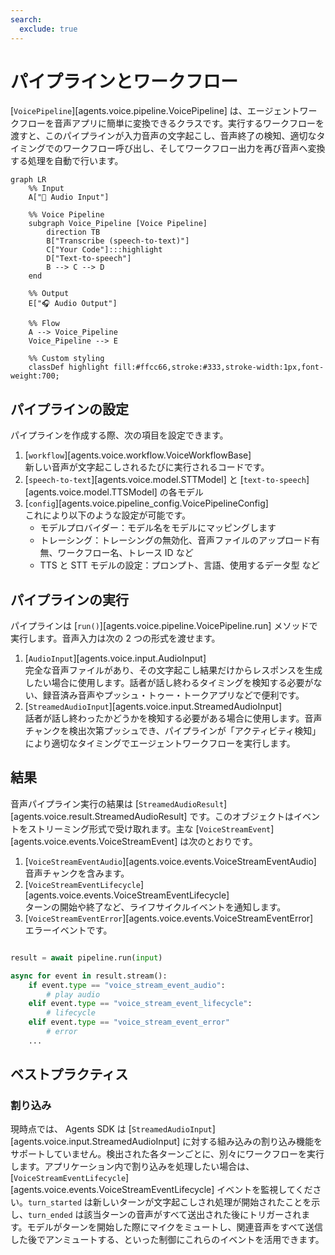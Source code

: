 ```yaml
---
search:
  exclude: true
---
```

# パイプラインとワークフロー

[`VoicePipeline`][agents.voice.pipeline.VoicePipeline] は、エージェントワークフローを音声アプリに簡単に変換できるクラスです。実行するワークフローを渡すと、このパイプラインが入力音声の文字起こし、音声終了の検知、適切なタイミングでのワークフロー呼び出し、そしてワークフロー出力を再び音声へ変換する処理を自動で行います。

```mermaid
graph LR
    %% Input
    A["🎤 Audio Input"]

    %% Voice Pipeline
    subgraph Voice_Pipeline [Voice Pipeline]
        direction TB
        B["Transcribe (speech-to-text)"]
        C["Your Code"]:::highlight
        D["Text-to-speech"]
        B --> C --> D
    end

    %% Output
    E["🎧 Audio Output"]

    %% Flow
    A --> Voice_Pipeline
    Voice_Pipeline --> E

    %% Custom styling
    classDef highlight fill:#ffcc66,stroke:#333,stroke-width:1px,font-weight:700;

```

## パイプラインの設定

パイプラインを作成する際、次の項目を設定できます。

1. [`workflow`][agents.voice.workflow.VoiceWorkflowBase]  
   新しい音声が文字起こしされるたびに実行されるコードです。  
2. [`speech-to-text`][agents.voice.model.STTModel] と [`text-to-speech`][agents.voice.model.TTSModel] の各モデル  
3. [`config`][agents.voice.pipeline_config.VoicePipelineConfig]  
   これにより以下のような設定が可能です。  
   - モデルプロバイダー：モデル名をモデルにマッピングします  
   - トレーシング：トレーシングの無効化、音声ファイルのアップロード有無、ワークフロー名、トレース ID など  
   - TTS と STT モデルの設定：プロンプト、言語、使用するデータ型 など  

## パイプラインの実行

パイプラインは [`run()`][agents.voice.pipeline.VoicePipeline.run] メソッドで実行します。音声入力は次の 2 つの形式を渡せます。

1. [`AudioInput`][agents.voice.input.AudioInput]  
   完全な音声ファイルがあり、その文字起こし結果だけからレスポンスを生成したい場合に使用します。話者が話し終わるタイミングを検知する必要がない、録音済み音声やプッシュ・トゥー・トークアプリなどで便利です。  
2. [`StreamedAudioInput`][agents.voice.input.StreamedAudioInput]  
   話者が話し終わったかどうかを検知する必要がある場合に使用します。音声チャンクを検出次第プッシュでき、パイプラインが「アクティビティ検知」により適切なタイミングでエージェントワークフローを実行します。  

## 結果

音声パイプライン実行の結果は [`StreamedAudioResult`][agents.voice.result.StreamedAudioResult] です。このオブジェクトはイベントをストリーミング形式で受け取れます。主な [`VoiceStreamEvent`][agents.voice.events.VoiceStreamEvent] は次のとおりです。

1. [`VoiceStreamEventAudio`][agents.voice.events.VoiceStreamEventAudio]  
   音声チャンクを含みます。  
2. [`VoiceStreamEventLifecycle`][agents.voice.events.VoiceStreamEventLifecycle]  
   ターンの開始や終了など、ライフサイクルイベントを通知します。  
3. [`VoiceStreamEventError`][agents.voice.events.VoiceStreamEventError]  
   エラーイベントです。  

```python

result = await pipeline.run(input)

async for event in result.stream():
    if event.type == "voice_stream_event_audio":
        # play audio
    elif event.type == "voice_stream_event_lifecycle":
        # lifecycle
    elif event.type == "voice_stream_event_error"
        # error
    ...
```

## ベストプラクティス

### 割り込み

現時点では、 Agents SDK は [`StreamedAudioInput`][agents.voice.input.StreamedAudioInput] に対する組み込みの割り込み機能をサポートしていません。検出された各ターンごとに、別々にワークフローを実行します。アプリケーション内で割り込みを処理したい場合は、[`VoiceStreamEventLifecycle`][agents.voice.events.VoiceStreamEventLifecycle] イベントを監視してください。`turn_started` は新しいターンが文字起こしされ処理が開始されたことを示し、`turn_ended` は該当ターンの音声がすべて送出された後にトリガーされます。モデルがターンを開始した際にマイクをミュートし、関連音声をすべて送信した後でアンミュートする、といった制御にこれらのイベントを活用できます。